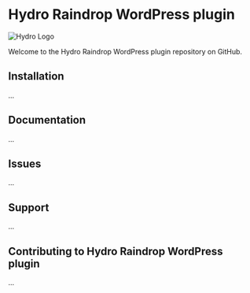 # Hydro Raindrop WordPress plugin 

![Hydro Logo](https://i.imgur.com/slcCepB.png)

Welcome to the Hydro Raindrop WordPress plugin repository on GitHub.


## Installation

...

## Documentation

...

## Issues

...

## Support

...

## Contributing to Hydro Raindrop WordPress plugin

...
